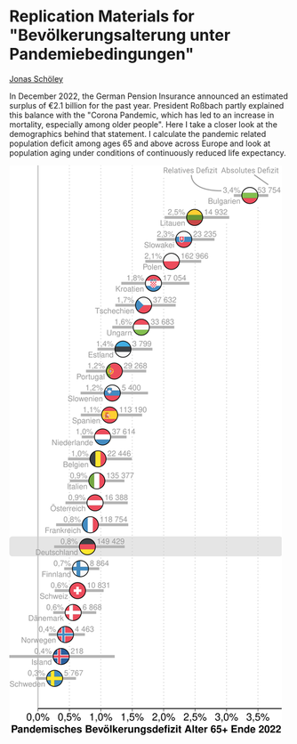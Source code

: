 # Replication Materials for "Bevölkerungsalterung unter Pandemiebedingungen"

[Jonas Schöley](https://orcid.org/0000-0002-3340-8518)

In December 2022, the German Pension Insurance announced an estimated surplus of €2.1 billion for the past year. President Roßbach partly explained this balance with the "Corona Pandemic, which has led to an increase in mortality, especially among older people". Here I take a closer look at the demographics behind that statement. I calculate the pandemic related population deficit among ages 65 and above across Europe and look at population aging under conditions of continuously reduced life expectancy.

![](./ass/teaser.png)
